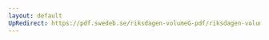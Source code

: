 ```yaml
---
layout: default
UpRedirect: https://pdf.swedeb.se/riksdagen-volumeG-pdf/riksdagen-volumeG-pdf/data/197576/reg_197576__reg_01/reg_197576__reg_01_0298.pdf
---
```

